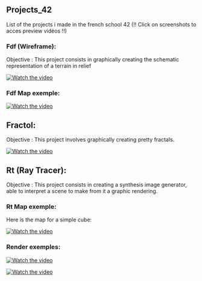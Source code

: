 ## Projects_42

List of the projects i made in the french school 42 (!! Click on screenshots to acces preview vidéos !!)

### Fdf (Wireframe):

Objective : This project consists in graphically creating the schematic representation of a terrain in relief

[![Watch the video](https://user-images.githubusercontent.com/15171682/37498794-88f8ff10-28c0-11e8-8e35-5891575b9606.JPG)](https://www.youtube.com/watch?v=jBFnuZojFQA)


### Fdf Map exemple:

[![Watch the video](https://user-images.githubusercontent.com/15171682/37498901-18774804-28c1-11e8-80dd-2864d2b72aa6.JPG)](https://www.youtube.com/watch?v=jBFnuZojFQA)




## Fractol:

Objective : This project involves graphically creating pretty fractals.


[![Watch the video](https://user-images.githubusercontent.com/15171682/37498907-1e5f7b06-28c1-11e8-85f9-6ccaba5e706c.JPG)](https://www.youtube.com/watch?v=8KNQ6vd5EqU)




## Rt (Ray Tracer):
Objective : This project consists in creating a synthesis image generator, able to interpret a scene to make from it a graphic rendering.


### Rt Map exemple:
Here is the map for a simple cube:


[![Watch the video](https://user-images.githubusercontent.com/15171682/37499360-83b72efc-28c3-11e8-94b6-4a9810e815a9.JPG)](https://www.youtube.com/watch?v=3mSbNnPjhNc)


### Render exemples:


[![Watch the video](https://user-images.githubusercontent.com/15171682/37498909-202392ba-28c1-11e8-8494-f49da9a7ea9e.JPG)](https://www.youtube.com/watch?v=3mSbNnPjhNc)


[![Watch the video](https://user-images.githubusercontent.com/15171682/37498912-21cefa46-28c1-11e8-9437-ee2d9382467f.JPG)](https://www.youtube.com/watch?v=3mSbNnPjhNc)
